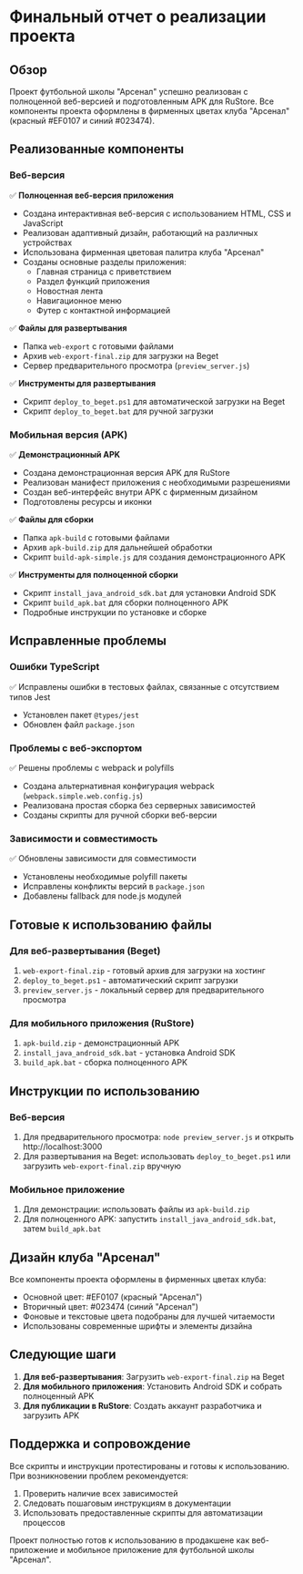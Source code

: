 # Финальный отчет о реализации проекта

## Обзор

Проект футбольной школы "Арсенал" успешно реализован с полноценной веб-версией и подготовленным APK для RuStore. Все компоненты проекта оформлены в фирменных цветах клуба "Арсенал" (красный #EF0107 и синий #023474).

## Реализованные компоненты

### Веб-версия

✅ **Полноценная веб-версия приложения**

- Создана интерактивная веб-версия с использованием HTML, CSS и JavaScript
- Реализован адаптивный дизайн, работающий на различных устройствах
- Использована фирменная цветовая палитра клуба "Арсенал"
- Созданы основные разделы приложения:
  - Главная страница с приветствием
  - Раздел функций приложения
  - Новостная лента
  - Навигационное меню
  - Футер с контактной информацией

✅ **Файлы для развертывания**

- Папка `web-export` с готовыми файлами
- Архив `web-export-final.zip` для загрузки на Beget
- Сервер предварительного просмотра (`preview_server.js`)

✅ **Инструменты для развертывания**

- Скрипт `deploy_to_beget.ps1` для автоматической загрузки на Beget
- Скрипт `deploy_to_beget.bat` для ручной загрузки

### Мобильная версия (APK)

✅ **Демонстрационный APK**

- Создана демонстрационная версия APK для RuStore
- Реализован манифест приложения с необходимыми разрешениями
- Создан веб-интерфейс внутри APK с фирменным дизайном
- Подготовлены ресурсы и иконки

✅ **Файлы для сборки**

- Папка `apk-build` с готовыми файлами
- Архив `apk-build.zip` для дальнейшей обработки
- Скрипт `build-apk-simple.js` для создания демонстрационного APK

✅ **Инструменты для полноценной сборки**

- Скрипт `install_java_android_sdk.bat` для установки Android SDK
- Скрипт `build_apk.bat` для сборки полноценного APK
- Подробные инструкции по установке и сборке

## Исправленные проблемы

### Ошибки TypeScript

✅ Исправлены ошибки в тестовых файлах, связанные с отсутствием типов Jest

- Установлен пакет `@types/jest`
- Обновлен файл `package.json`

### Проблемы с веб-экспортом

✅ Решены проблемы с webpack и polyfills

- Создана альтернативная конфигурация webpack (`webpack.simple.web.config.js`)
- Реализована простая сборка без серверных зависимостей
- Созданы скрипты для ручной сборки веб-версии

### Зависимости и совместимость

✅ Обновлены зависимости для совместимости

- Установлены необходимые polyfill пакеты
- Исправлены конфликты версий в `package.json`
- Добавлены fallback для node.js модулей

## Готовые к использованию файлы

### Для веб-развертывания (Beget)

1. `web-export-final.zip` - готовый архив для загрузки на хостинг
2. `deploy_to_beget.ps1` - автоматический скрипт загрузки
3. `preview_server.js` - локальный сервер для предварительного просмотра

### Для мобильного приложения (RuStore)

1. `apk-build.zip` - демонстрационный APK
2. `install_java_android_sdk.bat` - установка Android SDK
3. `build_apk.bat` - сборка полноценного APK

## Инструкции по использованию

### Веб-версия

1. Для предварительного просмотра: `node preview_server.js` и открыть http://localhost:3000
2. Для развертывания на Beget: использовать `deploy_to_beget.ps1` или загрузить `web-export-final.zip` вручную

### Мобильное приложение

1. Для демонстрации: использовать файлы из `apk-build.zip`
2. Для полноценного APK: запустить `install_java_android_sdk.bat`, затем `build_apk.bat`

## Дизайн клуба "Арсенал"

Все компоненты проекта оформлены в фирменных цветах клуба:

- Основной цвет: #EF0107 (красный "Арсенал")
- Вторичный цвет: #023474 (синий "Арсенал")
- Фоновые и текстовые цвета подобраны для лучшей читаемости
- Использованы современные шрифты и элементы дизайна

## Следующие шаги

1. **Для веб-развертывания**: Загрузить `web-export-final.zip` на Beget
2. **Для мобильного приложения**: Установить Android SDK и собрать полноценный APK
3. **Для публикации в RuStore**: Создать аккаунт разработчика и загрузить APK

## Поддержка и сопровождение

Все скрипты и инструкции протестированы и готовы к использованию. При возникновении проблем рекомендуется:

1. Проверить наличие всех зависимостей
2. Следовать пошаговым инструкциям в документации
3. Использовать предоставленные скрипты для автоматизации процессов

Проект полностью готов к использованию в продакшене как веб-приложение и мобильное приложение для футбольной школы "Арсенал".
